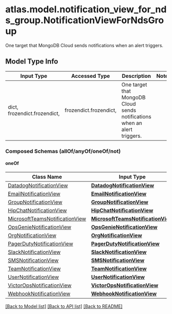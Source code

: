 # atlas.model.notification_view_for_nds_group.NotificationViewForNdsGroup

One target that MongoDB Cloud sends notifications when an alert triggers.

## Model Type Info
Input Type | Accessed Type | Description | Notes
------------ | ------------- | ------------- | -------------
dict, frozendict.frozendict,  | frozendict.frozendict,  | One target that MongoDB Cloud sends notifications when an alert triggers. | 

### Composed Schemas (allOf/anyOf/oneOf/not)
#### oneOf
Class Name | Input Type | Accessed Type | Description | Notes
------------- | ------------- | ------------- | ------------- | -------------
[DatadogNotificationView](DatadogNotificationView.md) | [**DatadogNotificationView**](DatadogNotificationView.md) | [**DatadogNotificationView**](DatadogNotificationView.md) |  | 
[EmailNotificationView](EmailNotificationView.md) | [**EmailNotificationView**](EmailNotificationView.md) | [**EmailNotificationView**](EmailNotificationView.md) |  | 
[GroupNotificationView](GroupNotificationView.md) | [**GroupNotificationView**](GroupNotificationView.md) | [**GroupNotificationView**](GroupNotificationView.md) |  | 
[HipChatNotificationView](HipChatNotificationView.md) | [**HipChatNotificationView**](HipChatNotificationView.md) | [**HipChatNotificationView**](HipChatNotificationView.md) |  | 
[MicrosoftTeamsNotificationView](MicrosoftTeamsNotificationView.md) | [**MicrosoftTeamsNotificationView**](MicrosoftTeamsNotificationView.md) | [**MicrosoftTeamsNotificationView**](MicrosoftTeamsNotificationView.md) |  | 
[OpsGenieNotificationView](OpsGenieNotificationView.md) | [**OpsGenieNotificationView**](OpsGenieNotificationView.md) | [**OpsGenieNotificationView**](OpsGenieNotificationView.md) |  | 
[OrgNotificationView](OrgNotificationView.md) | [**OrgNotificationView**](OrgNotificationView.md) | [**OrgNotificationView**](OrgNotificationView.md) |  | 
[PagerDutyNotificationView](PagerDutyNotificationView.md) | [**PagerDutyNotificationView**](PagerDutyNotificationView.md) | [**PagerDutyNotificationView**](PagerDutyNotificationView.md) |  | 
[SlackNotificationView](SlackNotificationView.md) | [**SlackNotificationView**](SlackNotificationView.md) | [**SlackNotificationView**](SlackNotificationView.md) |  | 
[SMSNotificationView](SMSNotificationView.md) | [**SMSNotificationView**](SMSNotificationView.md) | [**SMSNotificationView**](SMSNotificationView.md) |  | 
[TeamNotificationView](TeamNotificationView.md) | [**TeamNotificationView**](TeamNotificationView.md) | [**TeamNotificationView**](TeamNotificationView.md) |  | 
[UserNotificationView](UserNotificationView.md) | [**UserNotificationView**](UserNotificationView.md) | [**UserNotificationView**](UserNotificationView.md) |  | 
[VictorOpsNotificationView](VictorOpsNotificationView.md) | [**VictorOpsNotificationView**](VictorOpsNotificationView.md) | [**VictorOpsNotificationView**](VictorOpsNotificationView.md) |  | 
[WebhookNotificationView](WebhookNotificationView.md) | [**WebhookNotificationView**](WebhookNotificationView.md) | [**WebhookNotificationView**](WebhookNotificationView.md) |  | 

[[Back to Model list]](../../README.md#documentation-for-models) [[Back to API list]](../../README.md#documentation-for-api-endpoints) [[Back to README]](../../README.md)


